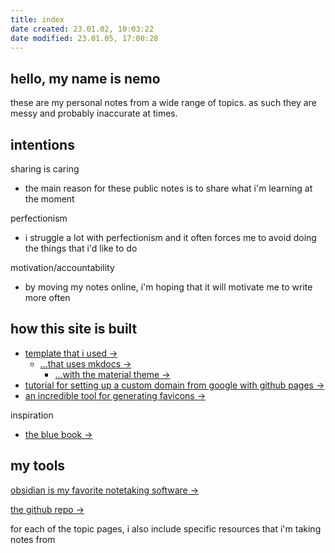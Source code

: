 ```yaml
---
title: index
date created: 23.01.02, 10:03:22
date modified: 23.01.05, 17:00:28
---
```


## hello, my name is nemo

these are my personal notes from a wide range of topics. as such they are messy and probably inaccurate at times.

## intentions

sharing is caring

- the main reason for these public notes is to share what i'm learning at the moment

perfectionism

- i struggle a lot with perfectionism and it often forces me to avoid doing the things that i'd like to do

motivation/accountability

- by moving my notes online, i'm hoping that it will motivate me to write more often

## how this site is built

- [template that i used ->](https://github.com/jobindjohn/obsidian-publish-mkdocs)
	- [...that uses mkdocs ->](https://www.mkdocs.org/)
		- [...with the material theme ->](https://squidfunk.github.io/mkdocs-material/)
- [tutorial for setting up a custom domain from google with github pages ->](https://trentyang.com/how-to-setup-google-domain-for-github-pages/)
- [an incredible tool for generating favicons ->](https://realfavicongenerator.net/)

inspiration

 - [the blue book ->](https://lyz-code.github.io/blue-book/)

## my tools

[obsidian is my favorite notetaking software ->](https://obsidian.md/)

[the github repo ->](https://github.com/unusualnemo/unusualnemo.github.io)

for each of the topic pages, i also include specific resources that i'm taking notes from
